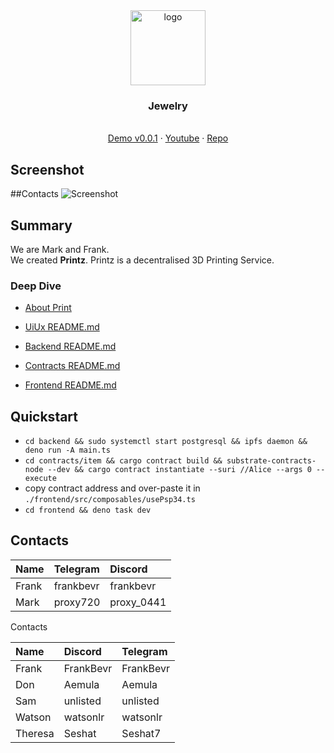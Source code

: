 <div align="center">
<img src="https://i.ibb.co/ggWXq4g/image-2024-05-30-235907682.png" alt="logo" width="120" height="120" />
</div>

<h3 align="center">Jewelry</h3>
  <p align="center">
  <br />
    <a href="http://jewelry.surge.sh">Demo v0.0.1</a>
    ·
    <a href="https://youtu.be">Youtube</a>
    ·
    <a href="https://github.com/frankgito/jewelry">Repo</a>
  </p>
</div>

## Screenshot

##Contacts
![Screenshot](https://i.ibb.co/rsKbqp3/Frontend.png)

## Summary 

We are Mark and Frank.  
We created **Printz**. 
Printz is a decentralised 3D Printing Service.  

### Deep Dive

- [About Print](./frontend/public/About.md)
- [UiUx README.md](./uiux/README.md)

- [Backend README.md](./Backend/README.md)
- [Contracts README.md](./contracts/README.md)
- [Frontend README.md](./frontend/README.md)

## Quickstart

- `cd backend && sudo systemctl start postgresql && ipfs daemon && deno run -A main.ts`
- `cd contracts/item && cargo contract build && substrate-contracts-node --dev && cargo contract instantiate --suri //Alice --args 0 --execute`
- copy contract address and over-paste it in `./frontend/src/composables/usePsp34.ts`
- `cd frontend && deno task dev`

## Contacts

| Name  | Telegram  | Discord    |
| :---- | :-------- | :--------- |
| Frank | frankbevr | frankbevr  |
| Mark  | proxy720  | proxy_0441 |



Contacts

|Name|Discord|Telegram|
|:-|:-|:-|
|Frank|FrankBevr|FrankBevr|
|Don|Aemula|Aemula|
|Sam|unlisted|unlisted|
|Watson|watsonlr|watsonlr|
|Theresa|Seshat|Seshat7|
